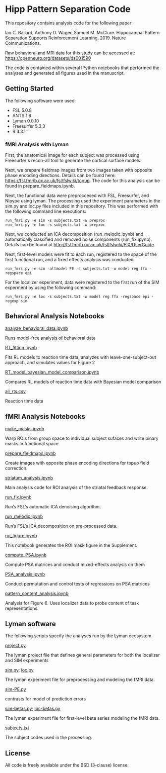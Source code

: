 # Hipp Pattern Separation Code

This repository contains analysis code for the following paper:

Ian C. Ballard, Anthony D. Wager, Samuel M. McClure. Hippocampal Pattern Separation Supports Reinforcement Learning, 2019. Nature Communications.

Raw behavioral and MRI data for this study can be accessed at: https://openneuro.org/datasets/ds001590

The code is contained within several IPython notebooks that performed the analyses and generated all figures used in the manuscript.

## Getting Started

The following software were used:
* FSL 5.0.8
* ANTS 1.9
* Lyman 0.0.10
* Freesurfer 5.3.3
* R 3.3.1

### fMRI Analysis with Lyman
First, the anatomical image for each subject was processed using Freesurfer's recon-all tool to generate the cortical surface models. 

Next, we prepare fieldmap images from two images taken with opposite phase encoding directions. Details can be found here: https://fsl.fmrib.ox.ac.uk/fsl/fslwiki/topup. The code for this analysis can be found in prepare_fieldmaps.ipynb.

Next, the functional data were preproccesed with FSL, Freesurfer, and Nipype using lyman. The processing used the experiment parameters in the sim.py and loc.py files included in this repository. This was performed with the following command line executions:

```
run_fmri.py -e sim -s subjects.txt -w preproc
run_fmri.py -e loc -s subjects.txt -w preproc
```

Next, we conducted an ICA decomposition (run_melodic.ipynb) and automatically classified and removed noise components (run_fix.ipynb). Details can be found at http://fsl.fmrib.ox.ac.uk/fsl/fslwiki/FIX/UserGuide.

Next, first-level models were fit to each run, registered to the space of the first functional run, and a fixed effects analysis was conducted.

```
run_fmri.py -e sim -altmodel PE -s subjects.txt -w model reg ffx -regspace epi
```

For the localizer experiment, data were registered to the first run of the SIM experment by using the following command:

```
run_fmri.py -e loc -s subjects.txt -w model reg ffx -regspace epi -regexp sim
```

## Behavioral Analysis Notebooks

[analyze_behavioral_data.ipynb](analyze_behavioral_data.ipynb)

Runs model-free analysis of behavioral data

[RT_fitting.ipynb](RT_fitting.ipynb)

Fits RL models to reaction time data, analyzes with leave-one-subject-out approach, and simulates values for Figure 2

[RT_model_bayesian_model_comparison.ipynb](RT_model_bayesian_model_comparison.ipynb)

Compares RL models of reaction time data with Bayesian model comparison

[all_rts.csv](all_rts.csv)

Reaction time data

## fMRI Analysis Notebooks

[make_masks.ipynb](make_masks.ipynb)

Warp ROIs from group space to individual subject sufaces and write binary masks in functional space.

[prepare_fieldmaps.ipynb](prepare_fieldmaps.ipynb)

Create images with opposite phase encoding directions for topup field correction.

[striatum_analysis.ipynb](striatum_analysis.ipynb)

Main analysis code for ROI analysis of the striatal feedback response.

[run_fix.ipynb](run_fix.ipynb)

Run’s FSL’s automatic ICA denoising algorithm.

[run_melodic.ipynb](run_fix.ipynb)

Run’s FSL’s ICA decomposition on pre-processed data.

[roi_figure.ipynb](roi_figure.ipynb)

This notebook generates the ROI mask figure in the Supplement.

[compute_PSA.ipynb](compute_PSA.ipynb)

Compute PSA matrices and conduct mixed-effects analysis on them

[PSA_analysis.ipynb](PSA_analysis.ipynb)

Conduct permutation and control tests of regressions on PSA matrices

[pattern_content_analysis.ipynb](pattern_content_analysis.ipynb)

Analysis for Figure 6. Uses localizer data to probe content of task representations.

## Lyman software
The following scripts specify the analyses run by the Lyman ecosystem.

[project.py](project.py)

The lyman project file that defines general parameters for both the localizer and SIM experiments

[sim.py](sim.py); [loc.py](loc.py)

The lyman experiment file for preprocessing and modeling the fMRI data.

[sim-PE.py](sim-PE.py) 

contrasts for model of prediction errors

[sim-betas.py](sim-betas.py); [loc-betas.py](loc-betas.py)

The lyman experiment file for first-level beta series modeling the fMRI data.

[subjects.txt](subjects.txt)

The subject codes used in the processing.

## License

All code is freely available under the BSD (3-clause) license.


